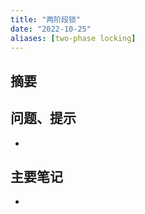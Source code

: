 ```yaml
---
title: "两阶段锁"
date: "2022-10-25"
aliases: [two-phase locking]
---
```

## 摘要


## 问题、提示
-  

## 主要笔记
-  

